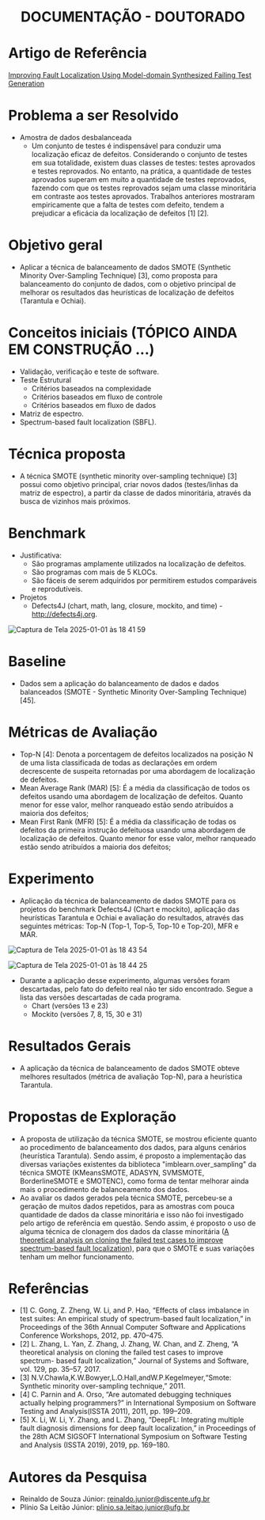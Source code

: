 <h1 align="center"> DOCUMENTAÇÃO - DOUTORADO </h1>

# Artigo de Referência
[Improving Fault Localization Using Model-domain Synthesized Failing Test Generation](https://github.com/Reinaldo-Jr-Dev/doutorado/blob/article/IEEE-Improving_Fault_Localization_Using_Model-domain_Synthesized_Failing_Test_Generation.pdf)

# Problema a ser Resolvido
- Amostra de dados desbalanceada
  - Um conjunto de testes é indispensável para conduzir uma localização eficaz de defeitos. Considerando o conjunto de testes em sua totalidade, existem duas classes de testes: testes aprovados e testes reprovados. No entanto, na prática, a quantidade de testes aprovados superam em muito a quantidade de testes reprovados, fazendo com que os testes reprovados sejam uma classe minoritária em contraste aos testes aprovados. Trabalhos anteriores mostraram empiricamente que a falta de testes com defeito, tendem a prejudicar a eficácia da localização de defeitos [1] [2]. 

# Objetivo geral
- Aplicar a técnica de balanceamento de dados SMOTE (Synthetic Minority Over-Sampling Technique) [3], como proposta para balanceamento do conjunto de dados, com o objetivo principal de melhorar os resultados das heurísticas de localização de defeitos (Tarantula e Ochiai).

# Conceitos iniciais (TÓPICO AINDA EM CONSTRUÇÃO ...)
- Validação, verificação e teste de software.
- Teste Estrutural
  - Critérios baseados na complexidade
  - Critérios baseados em fluxo de controle
  - Critérios baseados em fluxo de dados
- Matriz de espectro.
- Spectrum-based fault localization (SBFL).

# Técnica proposta
- A técnica SMOTE (synthetic minority over-sampling technique) [3] possui como objetivo principal, criar novos dados (testes/linhas da matriz de espectro), a partir da classe de dados minoritária, através da busca de vizinhos mais próximos.

# Benchmark
- Justificativa:
  - São programas amplamente utilizados na localização de defeitos.
  - São programas com mais de 5 KLOCs.
  - São fáceis de serem adquiridos por permitirem estudos comparáveis ​​e reprodutíveis.
- Projetos
  - Defects4J (chart, math, lang, closure, mockito, and time) - http://defects4j.org.
    
![Captura de Tela 2025-01-01 às 18 41 59](https://github.com/user-attachments/assets/9ce6d70f-b436-4d6f-8234-2a4ceb837f92)

# Baseline
- Dados sem a aplicação do balanceamento de dados e dados balanceados (SMOTE - Synthetic Minority Over-Sampling Technique) [45].

# Métricas de Avaliação
- Top-N [4]: Denota a porcentagem de defeitos localizados na posição N de uma lista classificada de todas as declarações em ordem decrescente de suspeita retornadas por uma abordagem de localização de defeitos.
- Mean Average Rank (MAR) [5]: É a média da classificação de todos os defeitos usando uma abordagem de localização de defeitos. Quanto menor for esse valor, melhor ranqueado estão sendo atribuídos a maioria dos defeitos;
- Mean First Rank (MFR) [5]: É a média da classificação de todas os defeitos da primeira instrução defeituosa usando uma abordagem de localização de defeitos. Quanto menor for esse valor, melhor ranqueado estão sendo atribuídos a maioria dos defeitos;

# Experimento
- Aplicação da técnica de balanceamento de dados SMOTE para os projetos do benchmark Defects4J (Chart e mockito), aplicação das heurísticas Tarantula e Ochiai e avaliação do resultados, através das seguintes métricas: Top-N (Top-1, Top-5, Top-10 e Top-20), MFR e MAR.
  
![Captura de Tela 2025-01-01 às 18 43 54](https://github.com/user-attachments/assets/485c889a-492c-45f2-9edc-1ae4fd9a722a)
  
![Captura de Tela 2025-01-01 às 18 44 25](https://github.com/user-attachments/assets/a905fe58-f8a0-4d56-bc59-0c364b1de2ce)

- Durante a aplicação desse experimento, algumas versões foram descartadas, pelo fato do defeito real não ter sido encontrado. Segue a lista das versões descartadas de cada programa.
  - Chart (versões 13 e 23)
  - Mockito (versões 7, 8, 15, 30 e 31)

# Resultados Gerais
- A aplicação da técnica de balanceamento de dados SMOTE obteve melhores resultados (métrica de avaliação Top-N), para a heurística Tarantula.

# Propostas de Exploração
- A proposta de utilização da técnica SMOTE, se mostrou eficiente quanto ao procedimento de balanceamento dos dados, para alguns cenários (heurística Tarantula). Sendo assim, é proposto a implementação das diversas variações existentes da biblioteca "imblearn.over_sampling" da técnica SMOTE (KMeansSMOTE, ADASYN, SVMSMOTE, BorderlineSMOTE e SMOTENC), como forma de tentar melhorar ainda mais o procedimento de balanceamento dos dados.
- Ao avaliar os dados gerados pela técnica SMOTE, percebeu-se a geração de muitos dados repetidos, para as amostras com pouca quantidade de dados da classe minoritária e isso não foi investigado pelo artigo de referência em questão. Sendo assim, é proposto o uso de alguma técnica de clonagem dos dados da classe minoritária ([A theoretical analysis on cloning the failed test cases to improve spectrum-based fault localization](https://github.com/Reinaldo-Jr-Dev/doutorado/blob/article/A%20Theoretical%20Analysis%20on%20Cloning%20the%20Failed%20Test%20Cases%20to%20Improve%20Spectrum-based%20Fault%20Localization.pdf)), para que o SMOTE e suas variações tenham um melhor funcionamento.

# Referências
- [1] C. Gong, Z. Zheng, W. Li, and P. Hao, “Effects of class imbalance in test suites: An empirical study of spectrum-based fault localization,” in Proceedings of the 36th Annual Computer Software and Applications Conference Workshops, 2012, pp. 470–475.
- [2] L. Zhang, L. Yan, Z. Zhang, J. Zhang, W. Chan, and Z. Zheng, “A theoretical analysis on cloning the failed test cases to improve spectrum- based fault localization,” Journal of Systems and Software, vol. 129, pp. 35–57, 2017.
- [3] N.V.Chawla,K.W.Bowyer,L.O.Hall,andW.P.Kegelmeyer,“Smote: Synthetic minority over-sampling technique,” 2011.
- [4] C. Parnin and A. Orso, “Are automated debugging techniques actually helping programmers?” in International Symposium on Software Testing and Analysis(ISSTA 2011), 2011, pp. 199–209.
- [5] X. Li, W. Li, Y. Zhang, and L. Zhang, “DeepFL: Integrating multiple fault diagnosis dimensions for deep fault localization,” in Proceedings of the 28th ACM SIGSOFT International Symposium on Software Testing and Analysis (ISSTA 2019), 2019, pp. 169–180.

# Autores da Pesquisa
- Reinaldo de Souza Júnior: reinaldo.junior@discente.ufg.br
- Plínio Sa Leitão Júnior: plinio.sa.leitao.junior@ufg.br
